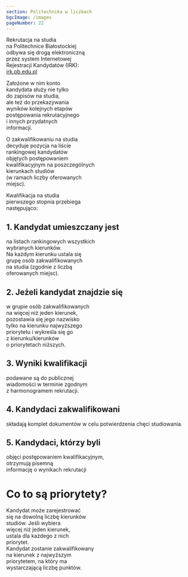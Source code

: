 ```yaml
---
section: Politechnika w liczbach
bgcImage: /images
pageNumber: 22
---
```


Rekrutacja na studia  
na Politechnice Białostockiej  
odbywa się drogą elektroniczną  
przez system Internetowej  
Rejestracji Kandydatów (IRK):  
[irk.pb.edu.pl](https://irk.pb.edu.pl)

Założone w nim konto  
kandydata służy nie tylko  
do zapisów na studia,  
ale też do przekazywania  
wyników kolejnych etapów  
postępowania rekrutacyjnego  
i innych przydatnych  
informacji.

O zakwalifikowaniu na studia  
decyduje pozycja na liście  
rankingowej kandydatów  
objętych postępowaniem  
kwalifikacyjnym na poszczególnych  
kierunkach studiów  
(w ramach liczby oferowanych  
miejsc).

Kwalifikacja na studia  
pierwszego stopnia przebiega  
następująco:

## 1. Kandydat umieszczany jest

na listach rankingowych wszystkich  
wybranych kierunków.  
Na każdym kierunku ustala się  
grupę osób zakwalifikowanych  
na studia (zgodnie z liczbą  
oferowanych miejsc).

## 2. Jeżeli kandydat znajdzie się

w grupie osób zakwalifikowanych  
na więcej niż jeden kierunek,  
pozostawia się jego nazwisko  
tylko na kierunku najwyższego  
priorytetu i wykreśla się go  
z kierunku/kierunków  
o priorytetach niższych.

## 3. Wyniki kwalifikacji

podawane są do publicznej  
wiadomości w terminie zgodnym  
z harmonogramem rekrutacji.

## 4. Kandydaci zakwalifikowani

składają komplet dokumentów
w celu potwierdzenia chęci
studiowania.

## 5. Kandydaci, którzy byli

objęci postępowaniem kwalifikacyjnym,  
otrzymują pisemną  
informację o wynikach rekrutacji

# Co to są priorytety?

Kandydat może zarejestrować  
się na dowolną liczbę kierunków  
studiów. Jeśli wybiera  
więcej niż jeden kierunek,  
ustala dla każdego z nich  
priorytet.  
Kandydat zostanie zakwalifikowany  
na kierunek z najwyższym  
priorytetem, na który ma  
wystarczającą liczbę punktów.
